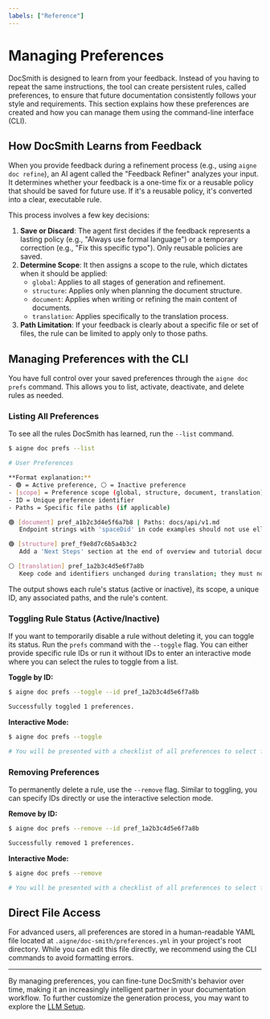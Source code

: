 ```yaml
---
labels: ["Reference"]
---
```


# Managing Preferences

DocSmith is designed to learn from your feedback. Instead of you having to repeat the same instructions, the tool can create persistent rules, called preferences, to ensure that future documentation consistently follows your style and requirements. This section explains how these preferences are created and how you can manage them using the command-line interface (CLI).

## How DocSmith Learns from Feedback

When you provide feedback during a refinement process (e.g., using `aigne doc refine`), an AI agent called the "Feedback Refiner" analyzes your input. It determines whether your feedback is a one-time fix or a reusable policy that should be saved for future use. If it's a reusable policy, it's converted into a clear, executable rule.

This process involves a few key decisions:

1.  **Save or Discard**: The agent first decides if the feedback represents a lasting policy (e.g., "Always use formal language") or a temporary correction (e.g., "Fix this specific typo"). Only reusable policies are saved.
2.  **Determine Scope**: It then assigns a scope to the rule, which dictates when it should be applied:
    *   `global`: Applies to all stages of generation and refinement.
    *   `structure`: Applies only when planning the document structure.
    *   `document`: Applies when writing or refining the main content of documents.
    *   `translation`: Applies specifically to the translation process.
3.  **Path Limitation**: If your feedback is clearly about a specific file or set of files, the rule can be limited to apply only to those paths.

## Managing Preferences with the CLI

You have full control over your saved preferences through the `aigne doc prefs` command. This allows you to list, activate, deactivate, and delete rules as needed.

### Listing All Preferences

To see all the rules DocSmith has learned, run the `--list` command.

```bash aigne doc prefs --list icon=lucide:list
$ aigne doc prefs --list

# User Preferences

**Format explanation:**
- 🟢 = Active preference, ⚪ = Inactive preference
- [scope] = Preference scope (global, structure, document, translation)
- ID = Unique preference identifier
- Paths = Specific file paths (if applicable)

🟢 [document] pref_a1b2c3d4e5f6a7b8 | Paths: docs/api/v1.md
   Endpoint strings with 'spaceDid' in code examples should not use ellipsis for abbreviation.

🟢 [structure] pref_f9e8d7c6b5a4b3c2
   Add a 'Next Steps' section at the end of overview and tutorial documents with 2-3 internal links.

⚪ [translation] pref_1a2b3c4d5e6f7a8b
   Keep code and identifiers unchanged during translation; they must not be translated.
```

The output shows each rule's status (active or inactive), its scope, a unique ID, any associated paths, and the rule's content.

### Toggling Rule Status (Active/Inactive)

If you want to temporarily disable a rule without deleting it, you can toggle its status. Run the `prefs` command with the `--toggle` flag. You can either provide specific rule IDs or run it without IDs to enter an interactive mode where you can select the rules to toggle from a list.

**Toggle by ID:**

```bash aigne doc prefs --toggle --id icon=lucide:toggle-right
$ aigne doc prefs --toggle --id pref_1a2b3c4d5e6f7a8b

Successfully toggled 1 preferences.
```

**Interactive Mode:**

```bash aigne doc prefs --toggle icon=lucide:mouse-pointer-click
$ aigne doc prefs --toggle

# You will be presented with a checklist of all preferences to select from.
```

### Removing Preferences

To permanently delete a rule, use the `--remove` flag. Similar to toggling, you can specify IDs directly or use the interactive selection mode.

**Remove by ID:**

```bash aigne doc prefs --remove --id icon=lucide:trash-2
$ aigne doc prefs --remove --id pref_1a2b3c4d5e6f7a8b

Successfully removed 1 preferences.
```

**Interactive Mode:**

```bash aigne doc prefs --remove icon=lucide:mouse-pointer-click
$ aigne doc prefs --remove

# You will be presented with a checklist of all preferences to select for removal.
```

## Direct File Access

For advanced users, all preferences are stored in a human-readable YAML file located at `.aigne/doc-smith/preferences.yml` in your project's root directory. While you can edit this file directly, we recommend using the CLI commands to avoid formatting errors.

---

By managing preferences, you can fine-tune DocSmith's behavior over time, making it an increasingly intelligent partner in your documentation workflow. To further customize the generation process, you may want to explore the [LLM Setup](./configuration-llm-setup.md).